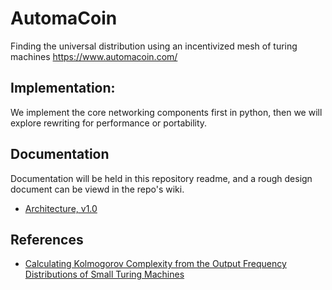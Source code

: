 # AutomaCoin

Finding the universal distribution using an incentivized mesh of turing machines https://www.automacoin.com/

## Implementation:

We implement the core networking components first in python, then we will explore rewriting for performance or portability. 


## Documentation
Documentation will be held in this repository readme, and a rough design document can be viewd in the repo's wiki. 

* [Architecture, v1.0](docs/00-index.md)

## References

* [
Calculating Kolmogorov Complexity from the Output Frequency Distributions of Small Turing Machines](https://arxiv.org/abs/1211.1302)
